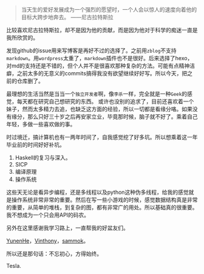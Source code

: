 >当天生的爱好发展成为一个强烈的愿望时，一个人会以惊人的速度向着他的目标大跨步地奔去。 ——尼古拉特斯拉

比较喜欢尼古拉特斯拉，却不是因为他的贡献，而是因为他对于科学的痴迷一直是我所欣赏的。

发现github的issue用来写博客是再好不过的选择了。之前用`zblog`不支持`markdown`。用`wordpress`太重了，`markdown`插件也不是很好。后来选择了hexo，对md的支持还是不错的，但个人并不是很喜欢那种复杂的方法。可能有点精神洁癖，之前太多的无意义的commits搞得我没有欲望继续好好写。所以今天，把之前的仓库删了。

最理想的生活当然是当当一个`独立开发者`啊，像`李杀`一样，完全就是一种`Geek`的感觉，每天都在研究自己想研究的东西。
或许也没别的追求了，目前还喜欢着一个妹子，然而太多精力去追，也缺乏这方面的经验，所以一切都是看缘分咯。如果没有缘分，那么只好三十岁之后再安家立业，毕竟那时候，脑子就不好了。乘着自己年轻，多做一些喜欢做的事。

时过境迁，搞计算机也有一两年时间了，自我感觉挖了好多坑。所以想乘着这一年毕业前的时间好好补坑。

1. Haskell的复习与深入。
2. SICP
3. 编译原理
4. 操作系统

这些天无论是看异步编程，还是多线程以及python这种伪多线程，给我的感觉就是操作系统非常非常的重要。然后在写一些小游戏的时候，感觉数据结构真是非常的重要，从简单的堆栈，到复杂的图，都有非常广的用处。所以基础真的很重要。我不想成为一个只会用API的码农。

另外在这里感谢我学习路上，一直帮我的好盆友们。

[YunenHe](https://github.com/heyunen)，[Vinthony](https://github.com/vinthony)，[sammok](https://github.com/sammok)。

所以还是那句话：不忘初心，方得始终。

Tesla.
